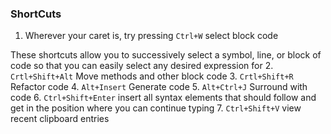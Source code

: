 ### ShortCuts
1. Wherever your caret is, try pressing `Ctrl+W` select block code 

These shortcuts allow you to successively select a symbol, line, or block of code so that you can easily select any desired expression for 
2. `Crtl+Shift+Alt` Move methods and other block code
3. `Crtl+Shift+R` Refactor code
4. `Alt+Insert` Generate code
5. `Alt+Ctrl+J` Surround with code 
6. `Ctrl+Shift+Enter`  insert all syntax elements that should follow and get in the position where you can continue typing 
7. `Ctrl+Shift+V`  view recent clipboard entries